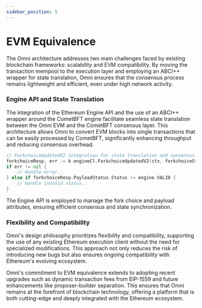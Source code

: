```yaml
---
sidebar_position: 5
---
```


# EVM Equivalence

The Omni architecture addresses two main challenges faced by existing blockchain frameworks: scalability and EVM compatibility. By moving the transaction mempool to the execution layer and employing an ABCI++ wrapper for state translation, Omni ensures that the consensus process remains lightweight and efficient, even under high network activity.

### Engine API and State Translation

The integration of the Ethereum Engine API and the use of an ABCI++ wrapper around the CometBFT engine facilitate seamless state translation between the Omni EVM and the CometBFT consensus layer. This architecture allows Omni to convert EVM blocks into single transactions that can be easily processed by CometBFT, significantly enhancing throughput and reducing consensus overhead.

```go
// ForkchoiceUpdatedV2 integration for state translation and consensus
forkchoiceResp, err := k.engineCl.ForkchoiceUpdatedV2(ctx, forkchoiceState, &payloadAttrs)
if err != nil {
    // Handle error...
} else if forkchoiceResp.PayloadStatus.Status != engine.VALID {
    // Handle invalid status...
}
```

The Engine API is employed to manage the fork choice and payload attributes, ensuring efficient consensus and state synchronization.

### Flexibility and Compatibility

Omni's design philosophy prioritizes flexibility and compatibility, supporting the use of any existing Ethereum execution client without the need for specialized modifications. This approach not only reduces the risk of introducing new bugs but also ensures ongoing compatibility with Ethereum's evolving ecosystem.

Omni's commitment to EVM equivalence extends to adopting recent upgrades such as dynamic transaction fees from EIP-1559 and future enhancements like proposer-builder separation. This ensures that Omni remains at the forefront of blockchain technology, offering a platform that is both cutting-edge and deeply integrated with the Ethereum ecosystem.
